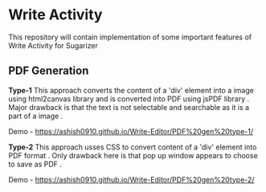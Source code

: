 # Write Activity

This repository will contain implementation of some important features of Write Activity for Sugarizer

## PDF Generation

**Type-1**
This approach converts the content of a 'div' element into a image using html2canvas library and is converted into PDF using jsPDF library . Major drawback is that the text is not selectable and searchable as it is a part of a image .

Demo - https://ashish0910.github.io/Write-Editor/PDF%20gen%20type-1/

**Type-2**
This approach usses CSS to convert content of a 'div' element into PDF format . Only drawback here is that pop up window appears to choose to save as PDF .

Demo - https://ashish0910.github.io/Write-Editor/PDF%20gen%20type-2/